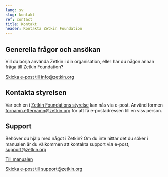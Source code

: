 ```yaml
---
lang: sv
slug: kontakt
ref: contact
title: Kontakt
header: Kontakta Zetkin Foundation
---
```


## Generella frågor och ansökan
Vill du börja använda Zetkin i din organisation, eller har du någon annan
fråga till Zetkin Foundation?

[Skicka e-post till info@zetkin.org](mailto:info@zetkin.org)

## Kontakta styrelsen
Var och en i [Zetkin Foundations styrelse](/sv/foundation) kan nås via e-post.
Använd formen fornamn.efternamn@zetkin.org för att få e-postadressen till en
viss person.

## Support
Behöver du hjälp med något i Zetkin? Om du inte hittar det du söker i manualen
är du välkommen att kontakta support via e-post, support@zetkin.org

[Till manualen](http://manual.zetkin.org/sv)

[Skicka e-post till support@zetkin.org](mailto:support@zetkin.org)
